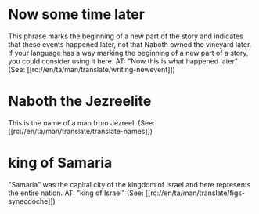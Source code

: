 # Now some time later

This phrase marks the beginning of a new part of the story and indicates that these events happened later, not that Naboth owned the vineyard later. If your language has a way marking the beginning of a new part of a story, you could consider using it here. AT: "Now this is what happened later" (See: [[rc://en/ta/man/translate/writing-newevent]])

# Naboth the Jezreelite

This is the name of a man from Jezreel. (See: [[rc://en/ta/man/translate/translate-names]])

# king of Samaria

"Samaria" was the capital city of the kingdom of Israel and here represents the entire nation. AT: "king of Israel" (See: [[rc://en/ta/man/translate/figs-synecdoche]])